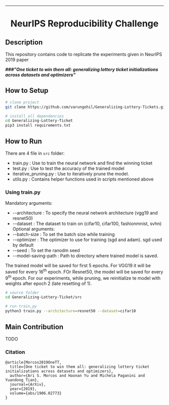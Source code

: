 ---   
<div align="center">    
 
# NeurIPS Reproducibility Challenge     
</div>
 
## Description   
This repository contains code to replicate the experiments given in NeurIPS 2019 paper 

___###"One ticket to win them all: generalizing lottery ticket initializations across datasets and optimizers"___


## How to Setup    
```bash
# clone project   
git clone https://github.com/varungohil/Generalizing-Lottery-Tickets.git  

# install all dependencies   
cd Generalizing-Lottery-Ticket    
pip3 install requirements.txt
```

## How to Run
There are 4 file in ```src``` folder:
- train.py             : Use to train the neural network and find the winning ticket
- test.py              : Use to test the accuracy of the trained model
- iterative_pruning.py : Use to iteratively prune the model.
- utils.py             : Contains helper functions used in scripts mentioned above

### Using train.py
Mandatory arguments:
- --architecture : To specify the neural network architecture (vgg19 and resnet50)
- --dataset      : The dataset to train on (cifar10, cifar100, fashionmnist, svhn)
Optional arguments:
- --batch-size : To set the batch size while training
- --optimizer  : The optimizer to use for training (sgd and adam). sgd used by default
- --seed : To set the ranodm seed
- --model-saving-path : Path to directory where trained model is saved.

The trained model will be saved for first 5 epochs. For VGG19 it will be saved for every 16<sup>th</sup> epoch. FOr Resnet50, the model will be saved for every 9<sup>th</sup> epoch. For our experiments, while pruning, we reinitialize te model with weights after epoch 2 (late resetting of 1).
```bash
# source folder
cd Generalizing-Lottery-Ticket/src   

# run train,py
python3 train.py --architecture=resnet50 --dataset=cifar10    
```

## Main Contribution   
TODO
  

### Citation   
```
@article{Morcos2019OneTT,
  title={One ticket to win them all: generalizing lottery ticket initializations across datasets and optimizers},
  author={Ari S. Morcos and Haonan Yu and Michela Paganini and Yuandong Tian},
  journal={ArXiv},
  year={2019},
  volume={abs/1906.02773}
}
```   
